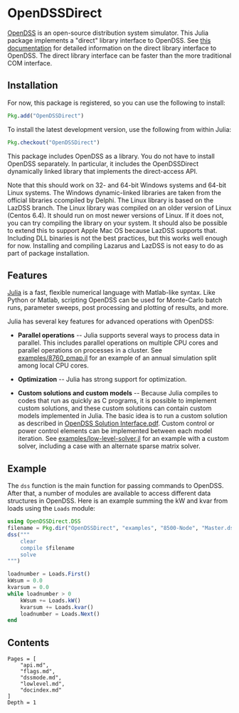 # OpenDSSDirect

[OpenDSS](http://smartgrid.epri.com/SimulationTool.aspx) is an open-source
distribution system simulator. This Julia package implements a "direct" library
interface to OpenDSS. See [this
documentation](http://svn.code.sf.net/p/electricdss/code/trunk/Distrib/Doc/OpenDSS_Direct_DLL.pdf)
for detailed information on the direct library interface to OpenDSS. The direct
library interface can be faster than the more traditional COM interface.

## Installation

For now, this package is registered, so you can use the following to install:

```julia
Pkg.add("OpenDSSDirect")
```

To install the latest development version, use the following from within Julia:

```julia
Pkg.checkout("OpenDSSDirect")
```

This package includes OpenDSS as a library. You do not have to install OpenDSS
separately. In particular, it includes the OpenDSSDirect dynamically linked
library that implements the direct-access API.

Note that this should work on 32- and 64-bit Windows systems and 64-bit Linux
systems. The Windows dynamic-linked libraries are taken from the official
libraries ccompiled by Delphi. The Linux library is based on the LazDSS branch.
The Linux library was compiled on an older version of Linux (Centos 6.4). It 
should run on most newer versions of Linux. If it does not, you can try compiling
the library on your system. It should also be possible to extend this to support
Apple Mac OS because LazDSS supports that. Including DLL binaries is not the
best practices, but this works well enough for now. Installing and compiling
Lazarus and LazDSS is not easy to do as part of package installation.

## Features

[Julia](http://julialang.org/) is a fast, flexible numerical language with
Matlab-like syntax. Like Python or Matlab, scripting OpenDSS can be used for
Monte-Carlo batch runs, parameter sweeps, post processing and plotting of
results, and more.

Julia has several key features for advanced operations with OpenDSS:

* **Parallel operations** -- Julia supports several ways to process data in
  parallel. This includes parallel operations on multiple CPU cores and
  parallel operations on processes in a cluster. See
  [examples/8760_pmap.jl](https://github.com/tshort/OpenDSSDirect.jl/blob/master/examples/8760_pmap.jl)
  for an example of an annual simulation split among local CPU cores.

* **Optimization** -- Julia has strong support for optimization.

* **Custom solutions and custom models** -- Because Julia compiles to codes
  that run as quickly as C programs, it is possible to implement custom
  solutions, and these custom solutions can contain custom models implemented
  in Julia. The basic idea is to run a custom solution as described in
  [OpenDSS Solution Interface.pdf](http://svn.code.sf.net/p/electricdss/code/trunk/Distrib/Doc/OpenDSS%20Solution%20Interface.pdf).
  Custom control or power control elements can be implemented between each
  model iteration. See
  [examples/low-level-solver.jl](https://github.com/tshort/OpenDSSDirect.jl/blob/master/examples/low-level-solver.jl)
  for an example with a custom solver, including a case with an alternate sparse
  matrix solver.

## Example

The `dss` function is the main function for passing commands to OpenDSS. 
After that, a number of modules are available to access different data structures
in OpenDSS. Here is an example summing the kW and kvar from loads using the 
`Loads` module:

```julia
using OpenDSSDirect.DSS
filename = Pkg.dir("OpenDSSDirect", "examples", "8500-Node", "Master.dss")
dss("""
    clear
    compile $filename
    solve
""")

loadnumber = Loads.First()
kWsum = 0.0
kvarsum = 0.0
while loadnumber > 0
    kWsum += Loads.kW()
    kvarsum += Loads.kvar()
    loadnumber = Loads.Next()
end
```


## Contents

```@contents
Pages = [
    "api.md",
    "flags.md",
    "dssmode.md",
    "lowlevel.md",
    "docindex.md"
]
Depth = 1
```

